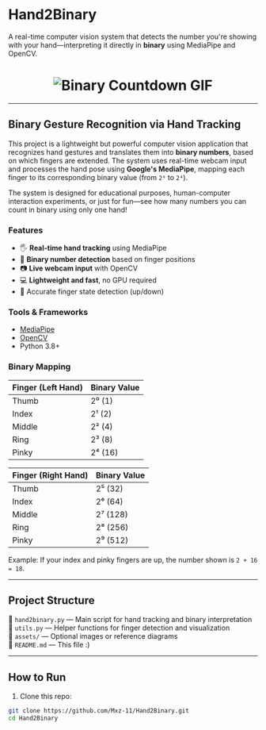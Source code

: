 # Hand2Binary
A real-time computer vision system that detects the number you're showing with your hand—interpreting it directly in **binary** using MediaPipe and OpenCV.

<h1 align="center">
  <img src="https://media.giphy.com/media/glJdAXojfP3wPEg84a/giphy.gif" alt="Binary Countdown GIF">
</h1>

---

## Binary Gesture Recognition via Hand Tracking

This project is a lightweight but powerful computer vision application that recognizes hand gestures and translates them into **binary numbers**, based on which fingers are extended. The system uses real-time webcam input and processes the hand pose using **Google's MediaPipe**, mapping each finger to its corresponding binary value (from `2⁰` to `2⁴`).

The system is designed for educational purposes, human-computer interaction experiments, or just for fun—see how many numbers you can count in binary using only one hand!

### Features

- 🖐️ **Real-time hand tracking** using MediaPipe
- 🔢 **Binary number detection** based on finger positions
- 📷 **Live webcam input** with OpenCV
- 💻 **Lightweight and fast**, no GPU required
- 🎯 Accurate finger state detection (up/down)

### Tools & Frameworks

- [MediaPipe](https://mediapipe.dev/)
- [OpenCV](https://opencv.org/)
- Python 3.8+

### Binary Mapping

| Finger (Left Hand) | Binary Value |
|---------------------|--------------|
| Thumb               | 2⁰ (1)        |
| Index               | 2¹ (2)        |
| Middle              | 2² (4)        |
| Ring                | 2³ (8)        |
| Pinky               | 2⁴ (16)       |

| Finger (Right Hand)  | Binary Value |
|---------------------|--------------|
| Thumb               | 2⁵ (32)       |
| Index               | 2⁶ (64)       |
| Middle              | 2⁷ (128)      |
| Ring                | 2⁸ (256)      |
| Pinky               | 2⁹ (512)      |

Example: If your index and pinky fingers are up, the number shown is `2 + 16 = 18`.

---

## Project Structure

📁 `hand2binary.py` — Main script for hand tracking and binary interpretation  
📁 `utils.py` — Helper functions for finger detection and visualization  
📁 `assets/` — Optional images or reference diagrams  
📁 `README.md` — This file :)

---

## How to Run

1. Clone this repo:
```bash
git clone https://github.com/Mxz-11/Hand2Binary.git
cd Hand2Binary
```
